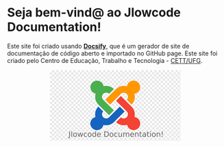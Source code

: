 # Seja bem-vind@ ao Jlowcode Documentation!<!-- {docsify-ignore-all} -->

Este site foi criado usando [**Docsify**](https://docsify.js.org), que é um gerador de site de documentação de código aberto e importado no GitHub page. Este site foi criado pelo Centro de Educação, Trabalho e Tecnologia - [CETT/UFG](https://site.cett.org.br/).

<p align="center">
  <img src="./images/logo.png" alt="logo" width=305 height=165>
</p>


